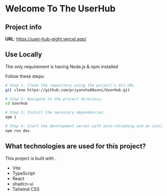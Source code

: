 # Welcome To The UserHub

## Project info

**URL**: https://user-hub-eight.vercel.app/


## Use Locally

The only requirement is having Node.js & npm installed

Follow these steps:

```sh
# Step 1: Clone the repository using the project's Git URL.
git clone https://github.com/priyanshu08soni/UserHub.git

# Step 2: Navigate to the project directory.
cd UserHub

# Step 3: Install the necessary dependencies.
npm i

# Step 4: Start the development server with auto-reloading and an instant preview.
npm run dev
```

## What technologies are used for this project?

This project is built with .

- Vite
- TypeScript
- React
- shadcn-ui
- Tailwind CSS
